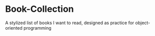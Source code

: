 # Book-Collection
A stylized list of books I want to read, designed as practice for object-oriented programming
